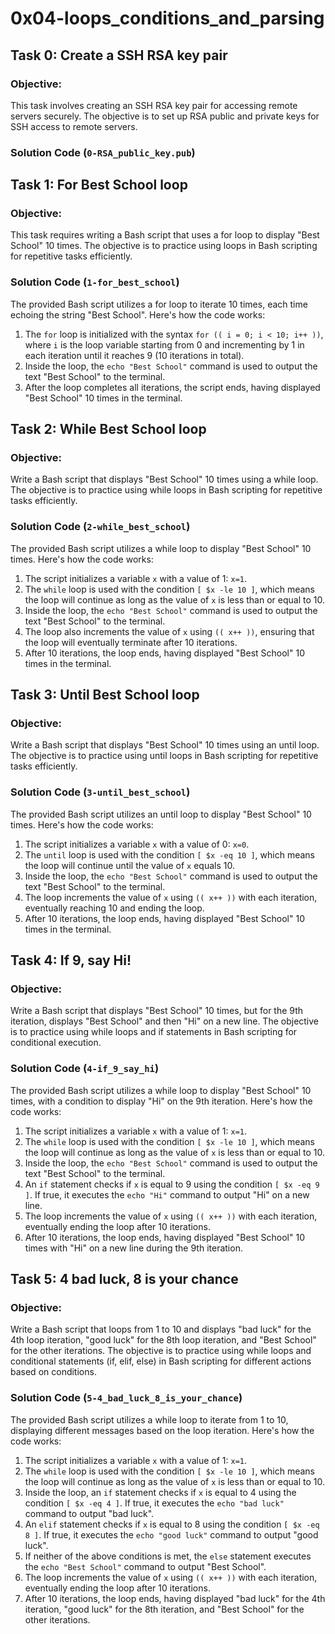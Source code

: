 # 0x04-loops_conditions_and_parsing

## Task 0: Create a SSH RSA key pair

### Objective:
This task involves creating an SSH RSA key pair for accessing remote servers securely. The objective is to set up RSA public and private keys for SSH access to remote servers.

### Solution Code (`0-RSA_public_key.pub`)


## Task 1: For Best School loop

### Objective:
This task requires writing a Bash script that uses a for loop to display "Best School" 10 times. The objective is to practice using loops in Bash scripting for repetitive tasks efficiently.

### Solution Code (`1-for_best_school`)
The provided Bash script utilizes a for loop to iterate 10 times, each time echoing the string "Best School". Here's how the code works:

1. The `for` loop is initialized with the syntax `for (( i = 0; i < 10; i++ ))`, where `i` is the loop variable starting from 0 and incrementing by 1 in each iteration until it reaches 9 (10 iterations in total).
2. Inside the loop, the `echo "Best School"` command is used to output the text "Best School" to the terminal.
3. After the loop completes all iterations, the script ends, having displayed "Best School" 10 times in the terminal.


## Task 2: While Best School loop

### Objective:
Write a Bash script that displays "Best School" 10 times using a while loop. The objective is to practice using while loops in Bash scripting for repetitive tasks efficiently.

### Solution Code (`2-while_best_school`)
The provided Bash script utilizes a while loop to display "Best School" 10 times. Here's how the code works:

1. The script initializes a variable `x` with a value of 1: `x=1`.
2. The `while` loop is used with the condition `[ $x -le 10 ]`, which means the loop will continue as long as the value of `x` is less than or equal to 10.
3. Inside the loop, the `echo "Best School"` command is used to output the text "Best School" to the terminal.
4. The loop also increments the value of `x` using `(( x++ ))`, ensuring that the loop will eventually terminate after 10 iterations.
5. After 10 iterations, the loop ends, having displayed "Best School" 10 times in the terminal.


## Task 3: Until Best School loop

### Objective:
Write a Bash script that displays "Best School" 10 times using an until loop. The objective is to practice using until loops in Bash scripting for repetitive tasks efficiently.

### Solution Code (`3-until_best_school`)
The provided Bash script utilizes an until loop to display "Best School" 10 times. Here's how the code works:

1. The script initializes a variable `x` with a value of 0: `x=0`.
2. The `until` loop is used with the condition `[ $x -eq 10 ]`, which means the loop will continue until the value of `x` equals 10.
3. Inside the loop, the `echo "Best School"` command is used to output the text "Best School" to the terminal.
4. The loop increments the value of `x` using `(( x++ ))` with each iteration, eventually reaching 10 and ending the loop.
5. After 10 iterations, the loop ends, having displayed "Best School" 10 times in the terminal.


## Task 4: If 9, say Hi!

### Objective:
Write a Bash script that displays "Best School" 10 times, but for the 9th iteration, displays "Best School" and then "Hi" on a new line. The objective is to practice using while loops and if statements in Bash scripting for conditional execution.

### Solution Code (`4-if_9_say_hi`)
The provided Bash script utilizes a while loop to display "Best School" 10 times, with a condition to display "Hi" on the 9th iteration. Here's how the code works:

1. The script initializes a variable `x` with a value of 1: `x=1`.
2. The `while` loop is used with the condition `[ $x -le 10 ]`, which means the loop will continue as long as the value of `x` is less than or equal to 10.
3. Inside the loop, the `echo "Best School"` command is used to output the text "Best School" to the terminal.
4. An `if` statement checks if `x` is equal to 9 using the condition `[ $x -eq 9 ]`. If true, it executes the `echo "Hi"` command to output "Hi" on a new line.
5. The loop increments the value of `x` using `(( x++ ))` with each iteration, eventually ending the loop after 10 iterations.
6. After 10 iterations, the loop ends, having displayed "Best School" 10 times with "Hi" on a new line during the 9th iteration.


## Task 5: 4 bad luck, 8 is your chance

### Objective:
Write a Bash script that loops from 1 to 10 and displays "bad luck" for the 4th loop iteration, "good luck" for the 8th loop iteration, and "Best School" for the other iterations. The objective is to practice using while loops and conditional statements (if, elif, else) in Bash scripting for different actions based on conditions.

### Solution Code (`5-4_bad_luck_8_is_your_chance`)
The provided Bash script utilizes a while loop to iterate from 1 to 10, displaying different messages based on the loop iteration. Here's how the code works:

1. The script initializes a variable `x` with a value of 1: `x=1`.
2. The `while` loop is used with the condition `[ $x -le 10 ]`, which means the loop will continue as long as the value of `x` is less than or equal to 10.
3. Inside the loop, an `if` statement checks if `x` is equal to 4 using the condition `[ $x -eq 4 ]`. If true, it executes the `echo "bad luck"` command to output "bad luck".
4. An `elif` statement checks if `x` is equal to 8 using the condition `[ $x -eq 8 ]`. If true, it executes the `echo "good luck"` command to output "good luck".
5. If neither of the above conditions is met, the `else` statement executes the `echo "Best School"` command to output "Best School".
6. The loop increments the value of `x` using `(( x++ ))` with each iteration, eventually ending the loop after 10 iterations.
7. After 10 iterations, the loop ends, having displayed "bad luck" for the 4th iteration, "good luck" for the 8th iteration, and "Best School" for the other iterations.


